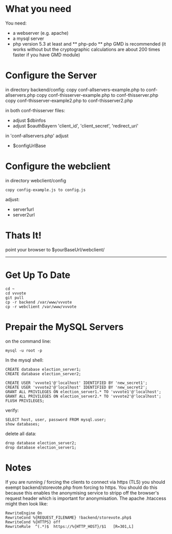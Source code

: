 What you need
=============
You need:
* a webserver (e.g. apache)
* a mysql server
* php version 5.3 at least and
** php-pdo
** php GMD is recommended (it works without but the cryptographic calculations are about 200 times faster if you have GMD module)


Configure the Server
====================

in directory backend/config:
	copy conf-allservers-example.php to conf-allservers.php
	copy conf-thisserver-example.php to conf-thisserver.php
	copy conf-thisserver-example2.php to conf-thisserver2.php

in both conf-thisserver files:
* adjust $dbinfos 
* adjust $oauthBayern 'client_id', 'client_secret', 'redirect_uri'

in 'conf-allservers.php' adjust
* $configUrlBase


Configure the webclient
=======================

in directory webclient/config

	copy config-example.js to config.js

adjust:
* server1url
* server2url

Thats It!
=========
point your browser to 
$yourBaseUrl/webclient/


-----------------

Get Up To Date
==============
	cd ~
	cd vvvote
	git pull
	cp -r backend /var/www/vvvote
	cp -r webclient /var/www/vvvote

Prepair the MySQL Servers
=========================

on the command line:

	mysql -u root -p

In the mysql shell:

	CREATE database election_server1;
	CREATE database election_server2;

	CREATE USER 'vvvote1'@'localhost' IDENTIFIED BY 'new_secret1';
	CREATE USER 'vvvote2'@'localhost' IDENTIFIED BY 'new_secret2';
	GRANT ALL PRIVILEGES ON election_server1.* TO 'vvvote1'@'localhost';
	GRANT ALL PRIVILEGES ON election_server2.* TO 'vvvote2'@'localhost';
	FLUSH PRIVILEGES;

verify:

	SELECT host, user, password FROM mysql.user;
	show databases;

delete all data:

	drop database election_server2;
	drop database election_server1;
	
Notes
=====	
If you are running / forcing the clients to connect via https (TLS) you should exempt backend/storevote.php from forcing to https. 
You should do this because this enables the anonymising service to stripp off the browser's request header which is important for anonymisation.
The apache .htaccess might then look like:

	RewriteEngine On
	RewriteCond %{REQUEST_FILENAME} !backend/storevote.php$
	RewriteCond %{HTTPS} off
	RewriteRule  ^(.*)$  https://%{HTTP_HOST}/$1   [R=301,L] 